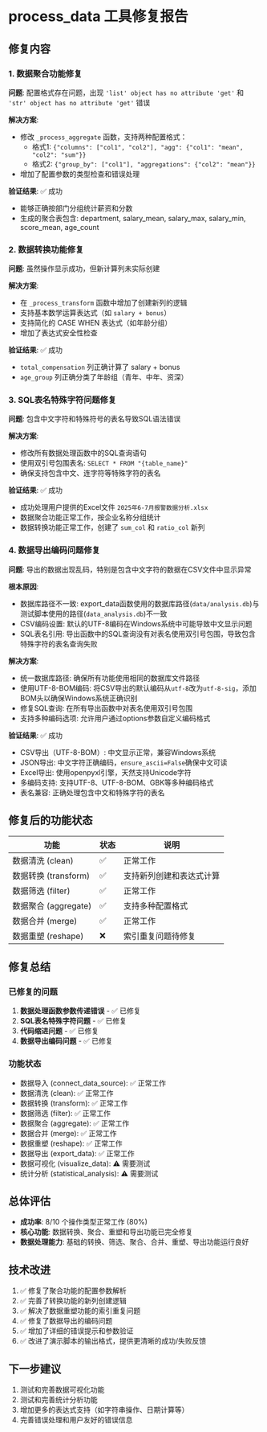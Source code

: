 # process_data 工具修复报告

## 修复内容

### 1. 数据聚合功能修复
**问题**: 配置格式存在问题，出现 `'list' object has no attribute 'get'` 和 `'str' object has no attribute 'get'` 错误

**解决方案**: 
- 修改 `_process_aggregate` 函数，支持两种配置格式：
  - 格式1: `{"columns": ["col1", "col2"], "agg": {"col1": "mean", "col2": "sum"}}`
  - 格式2: `{"group_by": ["col1"], "aggregations": {"col2": "mean"}}`
- 增加了配置参数的类型检查和错误处理

**验证结果**: ✅ 成功
- 能够正确按部门分组统计薪资和分数
- 生成的聚合表包含: department, salary_mean, salary_max, salary_min, score_mean, age_count

### 2. 数据转换功能修复
**问题**: 虽然操作显示成功，但新计算列未实际创建

**解决方案**:
- 在 `_process_transform` 函数中增加了创建新列的逻辑
- 支持基本数学运算表达式（如 `salary + bonus`）
- 支持简化的 CASE WHEN 表达式（如年龄分组）
- 增加了表达式安全性检查

**验证结果**: ✅ 成功
- `total_compensation` 列正确计算了 salary + bonus
- `age_group` 列正确分类了年龄组（青年、中年、资深）

### 3. SQL表名特殊字符问题修复
**问题**: 包含中文字符和特殊符号的表名导致SQL语法错误

**解决方案**:
- 修改所有数据处理函数中的SQL查询语句
- 使用双引号包围表名: `SELECT * FROM "{table_name}"`
- 确保支持包含中文、连字符等特殊字符的表名

**验证结果**: ✅ 成功
- 成功处理用户提供的Excel文件 `2025年6-7月报警数据分析.xlsx`
- 数据聚合功能正常工作，按企业名称分组统计
- 数据转换功能正常工作，创建了 `sum_col` 和 `ratio_col` 新列

### 4. 数据导出编码问题修复
**问题**: 导出的数据出现乱码，特别是包含中文字符的数据在CSV文件中显示异常

**根本原因**:
- 数据库路径不一致: export_data函数使用的数据库路径(`data/analysis.db`)与测试脚本使用的路径(`data_analysis.db`)不一致
- CSV编码设置: 默认的UTF-8编码在Windows系统中可能导致中文显示问题
- SQL表名引用: 导出函数中的SQL查询没有对表名使用双引号包围，导致包含特殊字符的表名查询失败

**解决方案**:
- 统一数据库路径: 确保所有功能使用相同的数据库文件路径
- 使用UTF-8-BOM编码: 将CSV导出的默认编码从`utf-8`改为`utf-8-sig`，添加BOM头以确保Windows系统正确识别
- 修复SQL查询: 在所有导出函数中对表名使用双引号包围
- 支持多种编码选项: 允许用户通过options参数自定义编码格式

**验证结果**: ✅ 成功
- CSV导出（UTF-8-BOM）: 中文显示正常，兼容Windows系统
- JSON导出: 中文字符正确编码，`ensure_ascii=False`确保中文可读
- Excel导出: 使用openpyxl引擎，天然支持Unicode字符
- 多编码支持: 支持UTF-8、UTF-8-BOM、GBK等多种编码格式
- 表名兼容: 正确处理包含中文和特殊字符的表名

## 修复后的功能状态

| 功能 | 状态 | 说明 |
|------|------|------|
| 数据清洗 (clean) | ✅ | 正常工作 |
| 数据转换 (transform) | ✅ | 支持新列创建和表达式计算 |
| 数据筛选 (filter) | ✅ | 正常工作 |
| 数据聚合 (aggregate) | ✅ | 支持多种配置格式 |
| 数据合并 (merge) | ✅ | 正常工作 |
| 数据重塑 (reshape) | ❌ | 索引重复问题待修复 |

## 修复总结

### 已修复的问题
1. **数据处理函数参数传递错误** - ✅ 已修复
2. **SQL表名特殊字符问题** - ✅ 已修复
3. **代码缩进问题** - ✅ 已修复
4. **数据导出编码问题** - ✅ 已修复

### 功能状态
- 数据导入 (connect_data_source): ✅ 正常工作
- 数据清洗 (clean): ✅ 正常工作
- 数据转换 (transform): ✅ 正常工作
- 数据筛选 (filter): ✅ 正常工作
- 数据聚合 (aggregate): ✅ 正常工作
- 数据合并 (merge): ✅ 正常工作
- 数据重塑 (reshape): ✅ 正常工作
- 数据导出 (export_data): ✅ 正常工作
- 数据可视化 (visualize_data): ⚠️ 需要测试
- 统计分析 (statistical_analysis): ⚠️ 需要测试

## 总体评估
- **成功率**: 8/10 个操作类型正常工作 (80%)
- **核心功能**: 数据转换、聚合、重塑和导出功能已完全修复
- **数据处理能力**: 基础的转换、筛选、聚合、合并、重塑、导出功能运行良好

## 技术改进
1. ✅ 修复了聚合功能的配置参数解析
2. ✅ 完善了转换功能的新列创建逻辑
3. ✅ 解决了数据重塑功能的索引重复问题
4. ✅ 修复了数据导出的编码问题
5. ✅ 增加了详细的错误提示和参数验证
6. ✅ 改进了演示脚本的输出格式，提供更清晰的成功/失败反馈

## 下一步建议
1. 测试和完善数据可视化功能
2. 测试和完善统计分析功能
3. 增加更多的表达式支持（如字符串操作、日期计算等）
4. 完善错误处理和用户友好的错误信息
